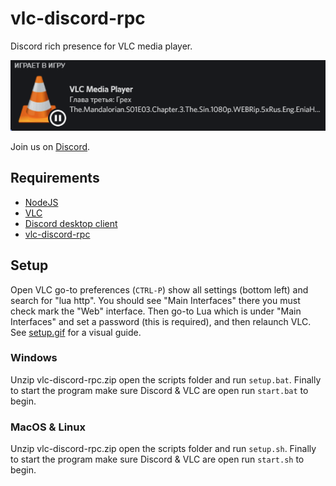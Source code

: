 # vlc-discord-rpc
Discord rich presence for VLC media player.

![Example](./example.png)

Join us on [Discord](https://discord.gg/3Fu6KHd).

## Requirements
- [NodeJS](https://nodejs.org/en/)
- [VLC](https://www.videolan.org/index.html)
- [Discord desktop client](https://discordapp.com/)
- [vlc-discord-rpc](https://github.com/Pigpog/vlc-discord-rpc/releases)

## Setup
Open VLC go-to preferences (`CTRL-P`) show all settings (bottom left) and search for 
"lua http". You should see "Main Interfaces" there you must check mark the "Web" interface.
Then go-to Lua which is under "Main Interfaces" and set a password (this is required), and 
then relaunch VLC. See [setup.gif](./setup.gif) for a visual guide.

### Windows
Unzip vlc-discord-rpc.zip open the scripts folder and run `setup.bat`. Finally to start
the program make sure Discord & VLC are open run `start.bat` to begin.

### MacOS & Linux
Unzip vlc-discord-rpc.zip open the scripts folder and run `setup.sh`. Finally to start
the program make sure Discord & VLC are open run `start.sh` to begin.
